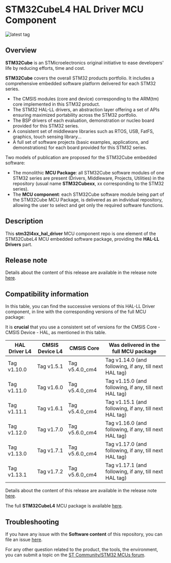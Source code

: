 # STM32CubeL4 HAL Driver MCU Component

![latest tag](https://img.shields.io/github/v/tag/STMicroelectronics/stm32l4xx_hal_driver.svg?color=brightgreen)

## Overview

**STM32Cube** is an STMicroelectronics original initiative to ease developers' life by reducing efforts, time and cost.

**STM32Cube** covers the overall STM32 products portfolio. It includes a comprehensive embedded software platform delivered for each STM32 series.
   * The CMSIS modules (core and device) corresponding to the ARM(tm) core implemented in this STM32 product.
   * The STM32 HAL-LL drivers, an abstraction layer offering a set of APIs ensuring maximized portability across the STM32 portfolio.
   * The BSP drivers of each evaluation, demonstration or nucleo board provided for this STM32 series.
   * A consistent set of middleware libraries such as RTOS, USB, FatFS, graphics, touch sensing library...
   * A full set of software projects (basic examples, applications, and demonstrations) for each board provided for this STM32 series.

Two models of publication are proposed for the STM32Cube embedded software:
   * The monolithic **MCU Package**: all STM32Cube software modules of one STM32 series are present (Drivers, Middleware, Projects, Utilities) in the repository (usual name **STM32Cubexx**, xx corresponding to the STM32 series).
   * The **MCU component**: each STM32Cube software module being part of the STM32Cube MCU Package, is delivered as an individual repository, allowing the user to select and get only the required software functions.

## Description

This **stm32l4xx_hal_driver** MCU component repo is one element of the STM32CubeL4 MCU embedded software package, providing the **HAL-LL Drivers** part.

## Release note

Details about the content of this release are available in the release note [here](https://htmlpreview.github.io/?https://github.com/STMicroelectronics/stm32l4xx_hal_driver/blob/master/Release_Notes.html).

## Compatibility information

In this table, you can find the successive versions of this HAL-LL Driver component, in line with the corresponding versions of the full MCU package:

It is **crucial** that you use a consistent set of versions for the CMSIS Core - CMSIS Device - HAL, as mentioned in this table.

HAL Driver L4 | CMSIS Device L4 | CMSIS Core | Was delivered in the full MCU package
------------- | --------------- | ---------- | -------------------------------------
Tag v1.10.0 | Tag v1.5.1 | Tag v5.4.0_cm4 | Tag v1.14.0 (and following, if any, till next HAL tag)
Tag v1.11.0 | Tag v1.6.0 | Tag v5.4.0_cm4 | Tag v1.15.0 (and following, if any, till next HAL tag)
Tag v1.11.1 | Tag v1.6.1 | Tag v5.4.0_cm4 | Tag v1.15.1 (and following, if any, till next HAL tag)
Tag v1.12.0 | Tag v1.7.0 | Tag v5.6.0_cm4 | Tag v1.16.0 (and following, if any, till next HAL tag)
Tag v1.13.0 | Tag v1.7.1 | Tag v5.6.0_cm4 | Tag v1.17.0 (and following, if any, till next HAL tag)
Tag v1.13.1 | Tag v1.7.2 | Tag v5.6.0_cm4 | Tag v1.17.1 (and following, if any, till next HAL tag)

Details about the content of this release are available in the release note [here](https://htmlpreview.github.io/?https://github.com/STMicroelectronics/stm32l4xx_hal_driver/blob/master/Release_Notes.html).

The full **STM32CubeL4** MCU package is available [here](https://github.com/STMicroelectronics/STM32CubeL4).

## Troubleshooting

If you have any issue with the **Software content** of this repository, you can file an issue [here](https://github.com/STMicroelectronics/stm32l4xx_hal_driver/issues/new/choose).

For any other question related to the product, the tools, the environment, you can submit a topic on the [ST Community/STM32 MCUs forum](https://community.st.com/s/group/0F90X000000AXsASAW/stm32-mcus).
